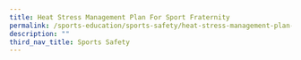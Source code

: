 ```yaml
---
title: Heat Stress Management Plan For Sport Fraternity
permalink: /sports-education/sports-safety/heat-stress-management-plan-for-sport-fraternity/
description: ""
third_nav_title: Sports Safety
---
```

